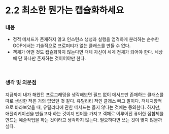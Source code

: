 # 2.2 최소한 뭔가는 캡슐화하세요

### 내용

* 정적 메서드가 존재하지 않고 인스턴스 생성과 실행을 엄격하게 분리하는 순수한 OOP에서는 기술적으로 프로퍼티가 없는 클래스를 만들 수 없다.
* 객체가 어떤 것도 캡슐화하지 않는다면 객체 자신이 세계 전체가 되어야 한다. 세상에 단 하나만 존재하는 것이어야만 한다.

<br/>

### 생각 및 의문점

지금까지 내가 해왔던 프로그래밍을 생각해보면 필드 없이 메서드만 존재하는 클래스를 따로 생성한 적은 거의 없었던 것 같다. 유틸리티 적인 클래스 빼고 말이다. 객체지향적으로 바라보았을 때, 유틸리티에 관한 메서드는 옳지 않다는 것에는 동의한다. 하지만,  애플리케이션을 만들고자 하는 것이지 언어를 가지고 객체로 이루어진 퓨어한 집합체를 만드는 예술작업을 하는 것이라고 생각하지 않는다. 필요하다면 쓰는 것이 맞지 않을까 싶다.